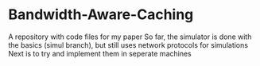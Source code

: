 # Bandwidth-Aware-Caching
A repository with code files for my paper
So far, the simulator is done with the basics (simul branch), but still uses network protocols for simulations
Next is to try and implement them in seperate machines

